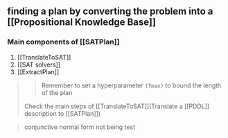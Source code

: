 finding a plan by converting the problem into a [[Propositional Knowledge Base]]
- 

### Main components of [[SATPlan]]
1. [[TranslateToSAT]]
2. [[SAT solvers]]
3. [[ExtractPlan]]

>> Remember to set a hyperparameter `(Tmax)` to bound the length of the plan
>
>Check the main steps of [[TranslateToSAT]](Translate a [[PDDL]] description to [[SATPlan]]) 

>conjunctive normal form not being test
